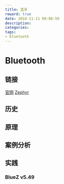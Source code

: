 ```yaml
---
title: 蓝牙
reward: true
date: 2018-11-11 09:08:59
description:
categories:
tags:
- bluetooth
---
```


# Bluetooth

## 链接

[官网](https://www.bluetooth.com/zh-cn/specifications)
[Zephyr](https://docs.zephyrproject.org/latest/)

## 历史

## 原理

## 案例分析

## 实践

### BlueZ v5.49